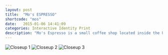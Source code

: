 ```yaml
---
layout: post
title:  "Mo's ESPRESSO"
shortcode: "mos"
date:   2015-01-06 14:41:09
categories: Interactive Identity Print
description: "Mo's Espresso is a small coffee shop located inside the U.S. Coast Guard base in Seattle. I worked closely with the owner, Jennifer Momyer to created a fun and personal brand. We were inspired by her love of vintage typography, the base itself, and her adorable Corgi-Australian Shepard mix named Rosie Blue.</p><p>Updates are coming soon as I am also working on web presence for Mo's."
---
```


![Closeup 1](/assets/images/projects/mos/01.jpg)
![Closeup 2](/assets/images/projects/mos/02.jpg)
![Closeup 3](/assets/images/projects/mos/03.jpg)
